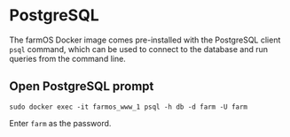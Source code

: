 # PostgreSQL

The farmOS Docker image comes pre-installed with the PostgreSQL client `psql`
command, which can be used to connect to the database and run queries from
the command line.

## Open PostgreSQL prompt

    sudo docker exec -it farmos_www_1 psql -h db -d farm -U farm

Enter `farm` as the password.
